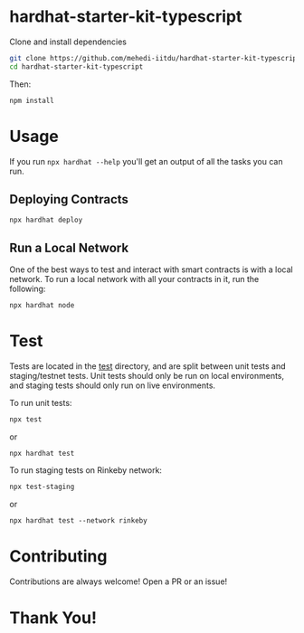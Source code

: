 # hardhat-starter-kit-typescript

Clone and install dependencies

```bash
git clone https://github.com/mehedi-iitdu/hardhat-starter-kit-typescript
cd hardhat-starter-kit-typescript
```

Then:

```
npm install
```

# Usage

If you run `npx hardhat --help` you'll get an output of all the tasks you can run.

## Deploying Contracts

```
npx hardhat deploy
```

## Run a Local Network

One of the best ways to test and interact with smart contracts is with a local network. To run a local network with all your contracts in it, run the following:

```
npx hardhat node
```

# Test

Tests are located in the [test](./test/) directory, and are split between unit tests and staging/testnet tests. Unit tests should only be run on local environments, and staging tests should only run on live environments.

To run unit tests:

```bash
npx test
```

or

```
npx hardhat test
```

To run staging tests on Rinkeby network:

```bash
npx test-staging
```

or

```
npx hardhat test --network rinkeby
```

# Contributing

Contributions are always welcome! Open a PR or an issue!

# Thank You!
